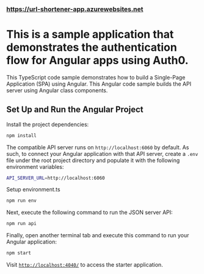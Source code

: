 ### https://url-shortener-app.azurewebsites.net

# This is a sample application that demonstrates the authentication flow for Angular apps using Auth0.

This TypeScript code sample demonstrates how to build a Single-Page Application (SPA) using Angular. This Angular code sample builds the API server using Angular class components.

## Set Up and Run the Angular Project

Install the project dependencies:

```bash
npm install
```

The compatible API server runs on `http://localhost:6060` by default. As such, to connect your Angular application with that API server, create a `.env` file under the root project directory and populate it with the following environment variables:

```bash
API_SERVER_URL=http://localhost:6060
```

Setup environment.ts
```bash
npm run env
```

Next, execute the following command to run the JSON server API:

```bash
npm run api
```

Finally, open another terminal tab and execute this command to run your Angular application:

```bash
npm start
```

Visit [`http://localhost:4040/`](http://localhost:4040/) to access the starter application.
